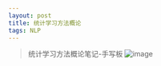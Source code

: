 ```yaml
---
layout: post
title: 统计学习方法概论
tags: NLP
---
```

> 统计学习方法概论笔记-手写板
![image](http://upyun.midnight2104.com/blog/20190217/gailun.jpg)